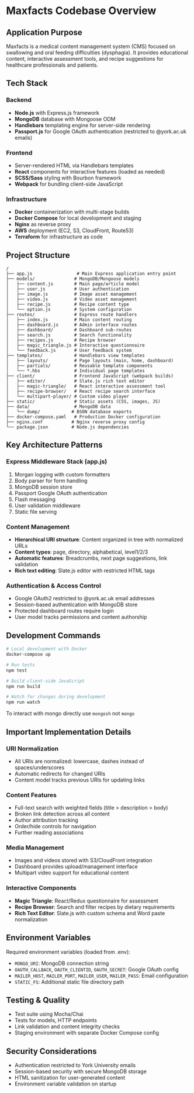 # Maxfacts Codebase Overview

## Application Purpose
Maxfacts is a medical content management system (CMS) focused on swallowing and oral feeding difficulties (dysphagia). It provides educational content, interactive assessment tools, and recipe suggestions for healthcare professionals and patients.

## Tech Stack

### Backend
- **Node.js** with Express.js framework
- **MongoDB** database with Mongoose ODM
- **Handlebars** templating engine for server-side rendering
- **Passport.js** for Google OAuth authentication (restricted to @york.ac.uk emails)

### Frontend
- Server-rendered HTML via Handlebars templates
- **React** components for interactive features (loaded as needed)
- **SCSS/Sass** styling with Bourbon framework
- **Webpack** for bundling client-side JavaScript

### Infrastructure
- **Docker** containerization with multi-stage builds
- **Docker Compose** for local development and staging
- **Nginx** as reverse proxy
- **AWS** deployment (EC2, S3, CloudFront, Route53)
- **Terraform** for infrastructure as code

## Project Structure

```
/
├── app.js                 # Main Express application entry point
├── models/               # MongoDB/Mongoose models
│   ├── content.js        # Main page/article model
│   ├── user.js           # User authentication
│   ├── image.js          # Image asset management
│   ├── video.js          # Video asset management
│   ├── recipe.js         # Recipe content type
│   └── option.js         # System configuration
├── routes/               # Express route handlers
│   ├── index.js          # Main content routing
│   ├── dashboard.js      # Admin interface routes
│   ├── dashboard/        # Dashboard sub-routes
│   ├── search.js         # Search functionality
│   ├── recipes.js        # Recipe browser
│   ├── magic_triangle.js # Interactive questionnaire
│   └── feedback.js       # User feedback system
├── templates/            # Handlebars view templates
│   ├── layouts/          # Page layouts (main, home, dashboard)
│   ├── partials/         # Reusable template components
│   └── *.hbs             # Individual page templates
├── client/               # Frontend JavaScript (webpack builds)
│   ├── editor/           # Slate.js rich text editor
│   ├── magic-triangle/   # React interactive assessment tool
│   ├── recipe-browser/   # React recipe search interface
│   └── multipart-player/ # Custom video player
├── static/               # Static assets (CSS, images, JS)
├── data/                 # MongoDB data
│   └── dump/            # BSON database exports
├── docker-compose.yaml   # Production Docker configuration
├── nginx.conf           # Nginx reverse proxy config
└── package.json         # Node.js dependencies
```

## Key Architecture Patterns

### Express Middleware Stack (app.js)
1. Morgan logging with custom formatters
2. Body parser for form handling
3. MongoDB session store
4. Passport Google OAuth authentication
5. Flash messaging
6. User validation middleware
7. Static file serving

### Content Management
- **Hierarchical URI structure**: Content organized in tree with normalized URLs
- **Content types**: page, directory, alphabetical, level1/2/3
- **Automatic features**: Breadcrumbs, next page suggestions, link validation
- **Rich text editing**: Slate.js editor with restricted HTML tags

### Authentication & Access Control
- Google OAuth2 restricted to @york.ac.uk email addresses
- Session-based authentication with MongoDB store
- Protected dashboard routes require login
- User model tracks permissions and content authorship

## Development Commands

```bash
# Local development with Docker
docker-compose up

# Run tests
npm test

# Build client-side JavaScript
npm run build

# Watch for changes during development
npm run watch
```

To interact with mongo directly use `mongosh` not `mongo`

## Important Implementation Details

### URI Normalization
- All URIs are normalized: lowercase, dashes instead of spaces/underscores
- Automatic redirects for changed URIs
- Content model tracks previous URIs for updating links

### Content Features
- Full-text search with weighted fields (title > description > body)
- Broken link detection across all content
- Author attribution tracking
- Order/hide controls for navigation
- Further reading associations

### Media Management
- Images and videos stored with S3/CloudFront integration
- Dashboard provides upload/management interface
- Multipart video support for educational content

### Interactive Components
- **Magic Triangle**: React/Redux questionnaire for assessment
- **Recipe Browser**: Search and filter recipes by dietary requirements
- **Rich Text Editor**: Slate.js with custom schema and Word paste normalization

## Environment Variables
Required environment variables (loaded from .env):
- `MONGO_URI`: MongoDB connection string
- `OAUTH_CALLBACK`, `OAUTH_CLIENTID`, `OAUTH_SECRET`: Google OAuth config
- `MAILER_HOST`, `MAILER_PORT`, `MAILER_USER`, `MAILER_PASS`: Email configuration
- `STATIC_FS`: Additional static file directory path

## Testing & Quality
- Test suite using Mocha/Chai
- Tests for models, HTTP endpoints
- Link validation and content integrity checks
- Staging environment with separate Docker Compose config

## Security Considerations
- Authentication restricted to York University emails
- Session-based security with secure MongoDB storage
- HTML sanitization for user-generated content
- Environment variable validation on startup

